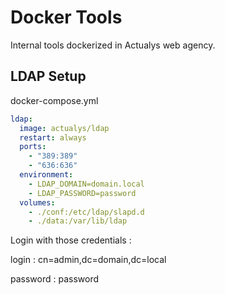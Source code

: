 # Docker Tools
Internal tools dockerized in Actualys web agency.


## LDAP Setup

docker-compose.yml

````yaml
ldap:
  image: actualys/ldap
  restart: always
  ports:
    - "389:389"
    - "636:636"
  environment:
    - LDAP_DOMAIN=domain.local
    - LDAP_PASSWORD=password
  volumes:
    - ./conf:/etc/ldap/slapd.d
    - ./data:/var/lib/ldap
````

Login with those credentials :

login : cn=admin,dc=domain,dc=local

password : password
